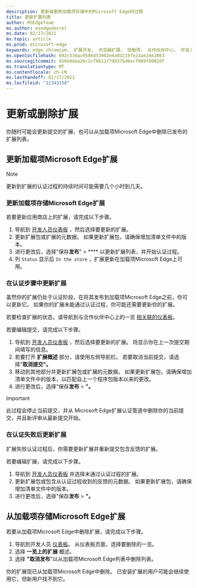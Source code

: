 ```yaml
---
description: 更新或删除加载项存储中的Microsoft Edge的过程
title: 更新扩展列表
author: MSEdgeTeam
ms.author: msedgedevrel
ms.date: 02/17/2021
ms.topic: article
ms.prod: microsoft-edge
keywords: edge-chromium， 扩展开发， 浏览器扩展， 加载项， 合作伙伴中心， 开发人员
ms.openlocfilehash: 692c534ac0586d53002e4a032197e22ae24e2863
ms.sourcegitcommit: 916b4daa26c2c78611f7d837bd6ecf009f0082df
ms.translationtype: MT
ms.contentlocale: zh-CN
ms.lasthandoff: 02/17/2021
ms.locfileid: "11343158"
---
```

# 更新或删除扩展  

你随时可能会更新提交的扩展，也可以从加载项Microsoft Edge中删除已发布的扩展列表。  

## 更新加载项Microsoft Edge扩展  

> [!NOTE]
> 更新到扩展的认证过程的持续时间可能需要几个小时到几天。  

### 更新加载项存储Microsoft Edge扩展  

若要更新应用商店上的扩展，请完成以下步骤。  

1.  导航到 [开发人员仪表板][MicrosoftPartnerCenter] ，然后选择要更新的扩展。  
1.  更新扩展包或扩展的元数据。  如果更新扩展包，请确保增加清单文件中的版本。  
1.  进行更改后，选择"保存**发布**"  >  **** 以更新扩展列表，并开始认证过程。  
1.  列 `Status` 显示后 `In the store` ，扩展更新在加载项Microsoft Edge上可用。  
    
### 在认证步骤中更新扩展  

虽然你的扩展仍处于认证阶段，在将其发布到加载项Microsoft Edge之前，你可以更新它。 如果你的扩展未能通过认证过程，你可能还需要更新你的扩展。    

若要检查扩展的状态，请导航到与合作伙伴中心上的一览 [相关联的仪表板][MicrosoftPartnerCenter]。  

若要编辑提交，请完成以下步骤。  

1.  导航到 [开发人员仪表板][MicrosoftPartnerCenter] ，然后选择要更新的扩展。  将显示你在上一次提交期间填写的信息。  
1.  若要打开 **扩展概述** 部分，请使用左侧导航栏。  若要取消当前提交，请选择"**取消提交"。**  
1.  移动到其他部分并更新扩展包或扩展的元数据。  如果更新扩展包，请确保增加清单文件中的版本，以匹配自上一个程序包版本以来的更改。  
1.  进行更改后，选择"保存**发布**  >  **"。**  
    
> [!IMPORTANT]
> 此过程会停止当前提交，并从 Microsoft Edge扩展认证管道中删除你的当前提交，并且新评审从最新提交开始。  

### 在认证失败后更新扩展  

扩展失败认证过程后，你需要更新扩展并重新提交包含反馈的扩展。  

若要编辑扩展，请完成以下步骤。  

1.  导航到 [开发人员仪表板][MicrosoftPartnerCenter] 并选择未通过认证过程的扩展。  
1.  更新扩展包或包含从认证过程收到的反馈的元数据。  如果更新扩展包，请确保增加清单文件中的版本。  
1.  进行更改后，选择"保存**发布**  >  **"。**  
    
## 从加载项存储Microsoft Edge扩展  

若要从加载项Microsoft Edge中删除扩展，请完成以下步骤。  

1.  导航到开发人员 [仪表板][MicrosoftPartnerCenter]。  从仪表板页面，选择要删除的一览。  
1.  选择 **一览上的扩展** 概述。  
1.  选择 **"取消发布**"以从加载项Microsoft Edge列表中删除列表。  
    
你的扩展现已从加载项Microsoft Edge中删除。  已安装扩展的用户可能会继续使用它，但新用户找不到它。  

<!-- links -->  

[MicrosoftPartnerCenter]: https://partner.microsoft.com/dashboard/microsoftedge/public/login?ref=dd "合作伙伴中心"  
